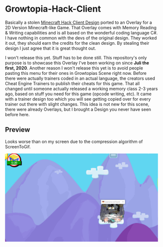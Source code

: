 # Growtopia-Hack-Client
Basically a stolen [Minecraft Hack Client Design](https://sigmaclient.info/) ported to an Overlay for a 2D Version Minecraft-like Game. That Overlay comes with Memory Reading & Writing capabilities and is all based on the wonderful coding language C#. I have nothing in common with the devs of the original design. They worked it out, they should earn the credits for the clean design. By stealing their design I just agree that it is great thought out.

I won't release this yet. Stuff has to be done still. This repository's only purpose is to showcase this Overlay I've been working on since **Juli the first, 2020**. Another reason I won't release this yet is to avoid people pasting this menu for their ones in Growtopias Scene right now. Before there were actually trainers coded in an actual language, the creators used Cheat Engine Trainers to publish their cheats for this game. That all changed until someone actually released a working memory class 2-3 years ago, based on stuff you need for this game (opcode writing, etc). It came with a trainer design too which you will see getting copied over for every trainer out there with slight changes. This idea is not new for this scene, there were already Overlays, but I brought a Design you never have seen before here.

## Preview
Looks worse than on my screen due to the compression algorithm of ScreenToGif.

![Preview](https://github.com/DefaultO/Growtopia-Hack-Client/blob/master/Preview.gif)
